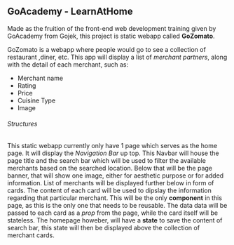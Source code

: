 ## GoAcademy - LearnAtHome
Made as the fruition of the front-end web development training given by GoAcademy from Gojek, this project is static webapp called **GoZomato**.

GoZomato is a webapp where people would go to see a collection of restaurant ,diner, etc. This app will display a list of *merchant partners*, along with the detail of each merchant, such as:
- Merchant name
- Rating
- Price
- Cuisine Type
- Image

###### Structures
This static webapp currently only have 1 page which serves as the home page. It will display the *Navigation Bar* up top. This Navbar will house the page title and the search bar which will be used to filter the available merchants based on the searched location.
Below that will be the page banner, that will show one image, either for aesthetic purpose or for added information. 
List of merchants will be displayed further below in form of cards. The content of each card will be used to dipslay the information regarding that particular merchant. This will be the only **component** in this page, as this is the only one that needs to be reusable. The data data will be passed to each card as a *prop* from the page, while the card itself will be stateless.
The homepage howeber, will have a **state** to save the content of search bar, this state will then be displayed above the collection of merchant cards.

